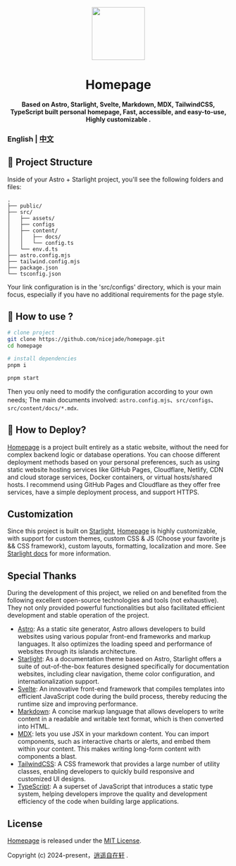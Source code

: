 <p align="center">
  <a href="https://www.niceshare.site/" target="_blank">
    <img width="120"
    src="https://github.com/nicejade/homepage/blob/main/client/public/favicon.svg?raw=true">
  </a>
</p>

<h1 align="center">Homepage</h1>

<div align="center">
  <strong>
    Based on Astro, Starlight, Svelte, Markdown, MDX, TailwindCSS, TypeScript built personal homepage, Fast, accessible, and easy-to-use, Highly customizable .
  </strong>
</div>

### English | [中文](https://www.niceshare.site/about)

## 🧱 Project Structure

Inside of your Astro + Starlight project, you'll see the following folders and files:

```
.
├── public/
├── src/
│   ├── assets/
│   ├── configs
│   ├── content/
│   │   ├── docs/
│   │   └── config.ts
│   └── env.d.ts
├── astro.config.mjs
├── tailwind.config.mjs
├── package.json
└── tsconfig.json
```

Your link configuration is in the 'src/configs' directory, which is your main focus, especially if you have no additional requirements for the page style.

## 🏹 How to use ?

```bash
# clone project
git clone https://github.com/nicejade/homepage.git
cd homepage

# install dependencies
pnpm i

pnpm start
```

Then you only need to modify the configuration according to your own needs; The main documents involved: `astro.config.mjs`、`src/configs`、`src/content/docs/*.mdx`.

## 🚀 How to Deploy?

[Homepage](https://github.com/nicejade/homepage) is a project built entirely as a static website, without the need for complex backend logic or database operations. You can choose different deployment methods based on your personal preferences, such as using static website hosting services like GitHub Pages, Cloudflare, Netlify, CDN and cloud storage services, Docker containers, or virtual hosts/shared hosts. I recommend using GitHub Pages and Cloudflare as they offer free services, have a simple deployment process, and support HTTPS.

## Customization

Since this project is built on [Starlight](https://starlight.astro.build/), [Homepage](https://github.com/nicejade/homepage) is highly customizable, with support for custom themes, custom CSS & JS (Choose your favorite js && CSS framework), custom layouts, formatting, localization and more. See [Starlight docs](https://starlight.astro.build/zh-cn/getting-started/) for more information.

## Special Thanks

During the development of this project, we relied on and benefited from the following excellent open-source technologies and tools (not exhaustive). They not only provided powerful functionalities but also facilitated efficient development and stable operation of the project.

- [Astro](https://astro.build/): As a static site generator, Astro allows developers to build websites using various popular front-end frameworks and markup languages. It also optimizes the loading speed and performance of websites through its islands architecture.
- [Starlight](https://starlight.astro.build/zh-cn/getting-started/): As a documentation theme based on Astro, Starlight offers a suite of out-of-the-box features designed specifically for documentation websites, including clear navigation, theme color configuration, and internationalization support.
- [Svelte](https://svelte.dev/): An innovative front-end framework that compiles templates into efficient JavaScript code during the build process, thereby reducing the runtime size and improving performance.
- [Markdown](https://www.markdownguide.org/): A concise markup language that allows developers to write content in a readable and writable text format, which is then converted into HTML.
- [MDX](https://mdxjs.com/): lets you use JSX in your markdown content. You can import components, such as interactive charts or alerts, and embed them within your content. This makes writing long-form content with components a blast.
- [TailwindCSS](https://tailwindcss.com/): A CSS framework that provides a large number of utility classes, enabling developers to quickly build responsive and customized UI designs.
- [TypeScript](https://www.typescriptlang.org/): A a superset of JavaScript that introduces a static type system, helping developers improve the quality and development efficiency of the code when building large applications.

## License

[Homepage](https://github.com/nicejade/homepage) is released under the [MIT License](http://opensource.org/licenses/MIT).

Copyright (c) 2024-present，[逍遥自在轩](https://www.niceshare.site/) .